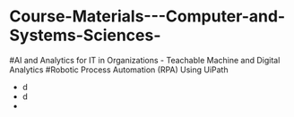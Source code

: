 # Course-Materials---Computer-and-Systems-Sciences-
#AI and Analytics for IT in Organizations - Teachable Machine and Digital Analytics
#Robotic Process Automation (RPA) Using UiPath
  - d
  - d
  - 
